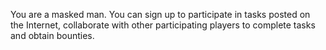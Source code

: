 You are a masked man. You can sign up to participate in tasks posted on the Internet, collaborate with other participating players to complete tasks and obtain bounties.
